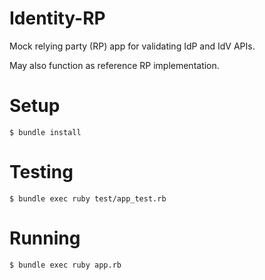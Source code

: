 Identity-RP
===========

Mock relying party (RP) app for validating IdP and IdV APIs.

May also function as reference RP implementation.

# Setup

    $ bundle install

# Testing

    $ bundle exec ruby test/app_test.rb

# Running

    $ bundle exec ruby app.rb
